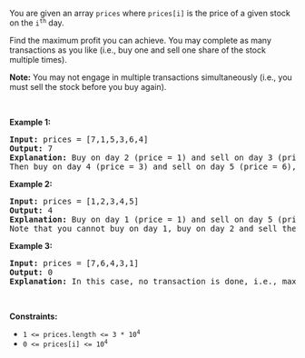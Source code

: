 You are given an array `` prices `` where `` prices[i] `` is the price of a given stock on the <code>i<sup>th</sup></code> day.

Find the maximum profit you can achieve. You may complete as many transactions as you like (i.e., buy one and sell one share of the stock multiple times).

__Note:__ You may not engage in multiple transactions simultaneously (i.e., you must sell the stock before you buy again).

&nbsp;

__Example 1:__

<pre>
<strong>Input:</strong> prices = [7,1,5,3,6,4]
<strong>Output:</strong> 7
<strong>Explanation:</strong> Buy on day 2 (price = 1) and sell on day 3 (price = 5), profit = 5-1 = 4.
Then buy on day 4 (price = 3) and sell on day 5 (price = 6), profit = 6-3 = 3.
</pre>

__Example 2:__

<pre>
<strong>Input:</strong> prices = [1,2,3,4,5]
<strong>Output:</strong> 4
<strong>Explanation:</strong> Buy on day 1 (price = 1) and sell on day 5 (price = 5), profit = 5-1 = 4.
Note that you cannot buy on day 1, buy on day 2 and sell them later, as you are engaging multiple transactions at the same time. You must sell before buying again.
</pre>

__Example 3:__

<pre>
<strong>Input:</strong> prices = [7,6,4,3,1]
<strong>Output:</strong> 0
<strong>Explanation:</strong> In this case, no transaction is done, i.e., max profit = 0.
</pre>

&nbsp;

__Constraints:__

*   <code>1 &lt;= prices.length &lt;= 3 * 10<sup>4</sup></code>
*   <code>0 &lt;= prices[i] &lt;= 10<sup>4</sup></code>